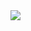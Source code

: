 <a href="http://localhost:3002/channel/djcruz93_codeial">
  <img src="http://open.rocket.chat/images/join-chat.svg" />
</a>
